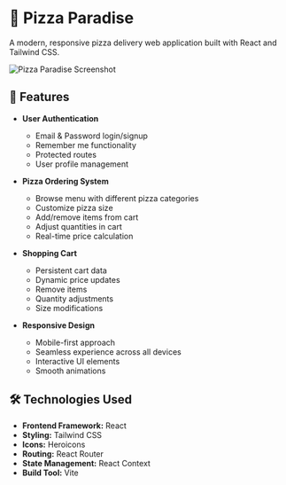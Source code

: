 # 🍕 Pizza Paradise

A modern, responsive pizza delivery web application built with React and Tailwind CSS.

![Pizza Paradise Screenshot](https://your-screenshot-url.png)

## 🚀 Features

- **User Authentication**
  - Email & Password login/signup
  - Remember me functionality
  - Protected routes
  - User profile management

- **Pizza Ordering System**
  - Browse menu with different pizza categories
  - Customize pizza size
  - Add/remove items from cart
  - Adjust quantities in cart
  - Real-time price calculation

- **Shopping Cart**
  - Persistent cart data
  - Dynamic price updates
  - Remove items
  - Quantity adjustments
  - Size modifications

- **Responsive Design**
  - Mobile-first approach
  - Seamless experience across all devices
  - Interactive UI elements
  - Smooth animations

## 🛠️ Technologies Used

- **Frontend Framework:** React
- **Styling:** Tailwind CSS
- **Icons:** Heroicons
- **Routing:** React Router
- **State Management:** React Context
- **Build Tool:** Vite


